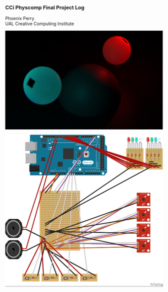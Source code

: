 ### CCi Physcomp Final Project Log

Phoenix Perry<br>
UAL Creative Computing Institute

![Image](https://github.com/moritzsalla/cci-physcomp-final/blob/master/renderings/render-3.jpg?raw=true)

![Image](schematic.jpg)
